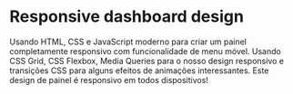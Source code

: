 # Responsive dashboard design
 Usando HTML, CSS e JavaScript moderno para criar um painel completamente responsivo com funcionalidade de menu móvel. Usando CSS Grid, CSS Flexbox, Media Queries  para o nosso design responsivo e transições CSS para alguns efeitos de animações interessantes. Este design de painel é responsivo em todos dispositivos!
